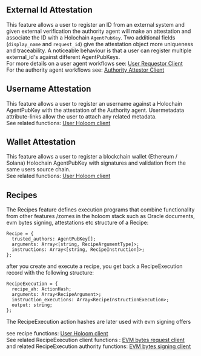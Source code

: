 External Id Attestation
-----------------------

This feature allows a user to register an ID from an external system and given external verification the authority agent will make an attestation and associate the ID with a Holochain ``AgentPubKey``. Two additional fields (``display_name`` and ``request_id``) give the attestation object more uniqueness and traceability. A noticeable behaviour is that a user can register multiple external_id's against different AgentPubKeys. \
For more details on a user agent workflows see: [User Requestor Client](classes/client_src.ExternalIdAttestationRequestorClient.html) \
For the authority agent workflows see: [Authority Attestor Client](classes/authority_src.ExternalIdAttestorClient.html) 


Username Attestation
--------------------

This feature allows a user to register an username against a Holochain AgentPubKey with the attestation of the Authority agent. Usermetadata attribute-links allow the user to attach any related metadata. \
See related functions: [User Holoom client](classes/client_src.HoloomClient.html)


Wallet Attestation
--------------------

This feature allows a user to register a blockchain wallet (Ethereum / Solana)  Holochain AgentPubKey with signatures and validation from the same users source chain. \
See related functions: [User Holoom client](classes/client_src.HoloomClient.html)


Recipes
-------

The Recipes feature defines execution programs that combine functionality from other features /zomes in the holoom stack such as Oracle documents, evm bytes signing, attestations etc
structure of a Recipe:

```
Recipe = {
  trusted_authors: AgentPubKey[];
  arguments: Array<[string, RecipeArgumentType]>;
  instructions: Array<[string, RecipeInstruction]>;
};
```
after you create and execute a recipe, you get back a RecipeExecution record with the following structure:
```
RecipeExecution = {
  recipe_ah: ActionHash;
  arguments: Array<RecipeArgument>;
  instruction_executions: Array<RecipeInstructionExecution>;
  output: string;
};
```
The RecipeExecution action hashes are later used with evm signing offers

see recipe functions: [User Holoom client](classes/client_src.HoloomClient.html) \
See related RecipeExecution client functions : [EVM bytes request client](classes/client_src.evmBytesSignatureRequestorClient.html) \
and related RecipeExecution authority functions: [EVM bytes signing client](classes/authority_src.evmBytesSignerClient.html)
